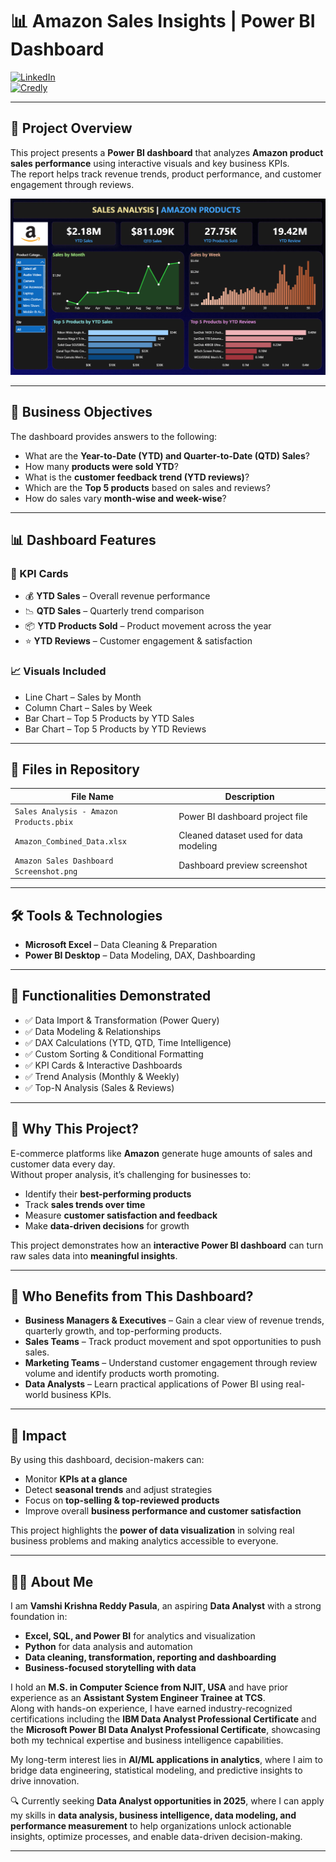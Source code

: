 # 📊 Amazon Sales Insights | Power BI Dashboard  

[![LinkedIn](https://img.shields.io/badge/LinkedIn-Connect-blue?logo=linkedin)](https://www.linkedin.com/in/vam5h1/)  
[![Credly](https://img.shields.io/badge/Credly-Certifications-orange?logo=credly)](https://www.credly.com/users/vamshi-krishna-reddy-pasula/badges#credly)  

---

## 📖 Project Overview  

This project presents a **Power BI dashboard** that analyzes **Amazon product sales performance** using interactive visuals and key business KPIs.  
The report helps track revenue trends, product performance, and customer engagement through reviews.  

![Amazon Sales Dashboard](Amazon%20Sales%20Dashboard%20Screenshot.png)  

---

## 🎯 Business Objectives  

The dashboard provides answers to the following:  
- What are the **Year-to-Date (YTD) and Quarter-to-Date (QTD) Sales**?  
- How many **products were sold YTD**?  
- What is the **customer feedback trend (YTD reviews)**?  
- Which are the **Top 5 products** based on sales and reviews?  
- How do sales vary **month-wise and week-wise**?  

---

## 📊 Dashboard Features  

### 🔑 KPI Cards  
- 💰 **YTD Sales** – Overall revenue performance  
- 📉 **QTD Sales** – Quarterly trend comparison  
- 📦 **YTD Products Sold** – Product movement across the year  
- ⭐ **YTD Reviews** – Customer engagement & satisfaction  

### 📈 Visuals Included  
- Line Chart – Sales by Month  
- Column Chart – Sales by Week  
- Bar Chart – Top 5 Products by YTD Sales  
- Bar Chart – Top 5 Products by YTD Reviews  

---

## 📂 Files in Repository  

| File Name                               | Description                                      |
|-----------------------------------------|--------------------------------------------------|
| `Sales Analysis - Amazon Products.pbix` | Power BI dashboard project file                  |
| `Amazon_Combined_Data.xlsx`             | Cleaned dataset used for data modeling           |
| `Amazon Sales Dashboard Screenshot.png` | Dashboard preview screenshot                     |  

---

## 🛠 Tools & Technologies  

- **Microsoft Excel** – Data Cleaning & Preparation  
- **Power BI Desktop** – Data Modeling, DAX, Dashboarding  

---

## 🔧 Functionalities Demonstrated  

- ✅ Data Import & Transformation (Power Query)  
- ✅ Data Modeling & Relationships  
- ✅ DAX Calculations (YTD, QTD, Time Intelligence)  
- ✅ Custom Sorting & Conditional Formatting  
- ✅ KPI Cards & Interactive Dashboards  
- ✅ Trend Analysis (Monthly & Weekly)  
- ✅ Top-N Analysis (Sales & Reviews)  

---

## 📌 Why This Project?  

E-commerce platforms like **Amazon** generate huge amounts of sales and customer data every day.  
Without proper analysis, it’s challenging for businesses to:  
- Identify their **best-performing products**  
- Track **sales trends over time**  
- Measure **customer satisfaction and feedback**  
- Make **data-driven decisions** for growth  

This project demonstrates how an **interactive Power BI dashboard** can turn raw sales data into **meaningful insights**.  

---

## 👥 Who Benefits from This Dashboard?  

- **Business Managers & Executives** – Gain a clear view of revenue trends, quarterly growth, and top-performing products.  
- **Sales Teams** – Track product movement and spot opportunities to push sales.  
- **Marketing Teams** – Understand customer engagement through review volume and identify products worth promoting.  
- **Data Analysts** – Learn practical applications of Power BI using real-world business KPIs.  

---

## 🚀 Impact  

By using this dashboard, decision-makers can:  
- Monitor **KPIs at a glance**  
- Detect **seasonal trends** and adjust strategies  
- Focus on **top-selling & top-reviewed products**  
- Improve overall **business performance and customer satisfaction**  

This project highlights the **power of data visualization** in solving real business problems and making analytics accessible to everyone.  

---

## 👨‍💻 About Me  

I am **Vamshi Krishna Reddy Pasula**, an aspiring **Data Analyst** with a strong foundation in:  
- **Excel, SQL, and Power BI** for analytics and visualization  
- **Python** for data analysis and automation  
- **Data cleaning, transformation, reporting and dashboarding**  
- **Business-focused storytelling with data**  

I hold an **M.S. in Computer Science from NJIT, USA** and have prior experience as an **Assistant System Engineer Trainee at TCS**.  
Along with hands-on experience, I have earned industry-recognized certifications including the **IBM Data Analyst Professional Certificate** and the **Microsoft Power BI Data Analyst Professional Certificate**, showcasing both my technical expertise and business intelligence capabilities.  

My long-term interest lies in **AI/ML applications in analytics**, where I aim to bridge data engineering, statistical modeling, and predictive insights to drive innovation.  

🔍 Currently seeking **Data Analyst opportunities in 2025**, where I can apply my skills in **data analysis, business intelligence, data modeling, and performance measurement** to help organizations unlock actionable insights, optimize processes, and enable data-driven decision-making.  
  

---
